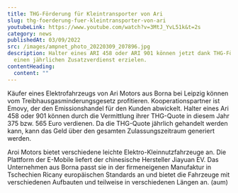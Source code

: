 ```yaml
---
title: THG-Förderung für Kleintransporter von Ari
slug: thg-foerderung-fuer-kleintransporter-von-ari
youtubeLink: https://www.youtube.com/watch?v=3MtJ_YvL51k&t=2s
category: news
publishedAt: 03/09/2022
src: /images/ampnet_photo_20220309_207896.jpg
description: Halter eines ARI 458 oder ARI 901 können jetzt dank THG-Förderung
  einen jährlichen Zusatzverdienst erzielen.
contentHeading:
  content: ""
---
```


Käufer eines Elektrofahrzeugs von Ari Motors aus Borna bei Leipzig können vom Treibhausgasminderungsgesetz profitieren. Kooperationspartner ist Emovy, der den Emissionshandel für den Kunden abwickelt. Halter eines Ari 458 oder 901 können durch die Vermittlung ihrer THG-Quote in diesem Jahr 375 bzw. 565 Euro verdienen. Da die THG-Quote jährlich gehandelt werden kann, kann das Geld über den gesamten Zulassungszeitraum generiert werden.

Aroi Motors bietet verschiedene leichte Elektro-Kleinnutzfahrzeuge an. Die Plattform der E-Mobile liefert der chinesische Hersteller Jiayuan EV. Das Unternehmen aus Borna passt sie in der firmeneigenen Manufaktur in Tschechien Ricany europäischen Standards an und bietet die Fahrzeuge mit verschiedenen Aufbauten und teilweise in verschiedenen Längen an. (aum)
